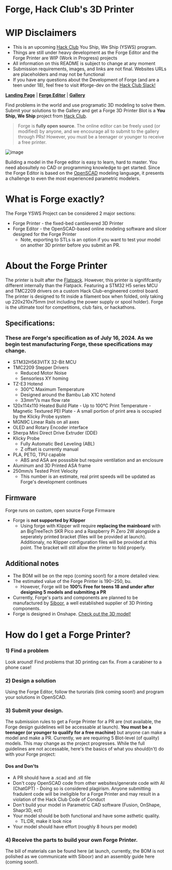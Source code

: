 # Forge, Hack Club's 3D Printer 


# WIP Disclaimers 
* This is an upcoming [Hack Club](https://) You Ship, We Ship (YSWS) program.
* Things are still under heavy development as the Forge Editor and the Forge Printer are WIP (Work in Progress) projects
* All information on this README is subject to change at any moment
* Submission requirements, images, and links are not final. Websites URLs are placeholders and may not be functional
* If you have any questions about the Development of Forge (and are a teen under 18), feel free to visit #forge-dev on the [Hack Club Slack!](https://hackclub.com/arcade/?param=slack)

**[Landing Page](https://forge.hackclub.com)** | **[Forge Editor](https://forge.hackclub.com/editor)** | **[Gallery](https://forge.hackclub.com/gallery)**

Find problems in the world and use programatic 3D modeling to solve them. Submit your solutions to the Gallery and get a Forge 3D Printer
Blot is a **You Ship, We Ship** project from [Hack Club](https://hackclub.com). 

> Forge is **fully open source**. The online editor can be freely used (or modified) by anyone, and we encourage all to submit to the gallery through PRs! However, you must be a teenager or younger to receive a free printer.

![image](https://github.com/Patcybermind/Project-Moonlight/assets/97562509/da8007c4-607d-4d73-ad87-6afdcd655585)

Building a model in the Forge editor is easy to learn, hard to master. You need abosultely no CAD or programming knowledge to get started. Since the Forge Editor is based on the [OpenSCAD](https://openscad.org) modeling language, it presents a challenge to even the most experienced parametric modelers. 

# What is Forge exactly?

The Forge YSWS Project can be considered 2 major sections:
* Forge Printer - the fixed-bed cantilevered 3D Printer 
* Forge Editor - the OpenSCAD-based online modeling software and slicer designed for the Forge Printer
    - Note, exporting to STLs is an option if you want to test your model on another 3D printer before you submit an PR.  

# About the Forge Printer

The printer is built after the [Flatpack](https://github.com/eponra/flatpack). However, this printer is signififcantly different internally than the Flatpack. Featuring a STM32 H5 series MCU and TMC2209 drivers on a custom Hack Club-engineered control board. The printer is designed to fit inside a filament box when folded, only taking up 220x210x75mm (not including the power supply or spool holder). Forge is the ultimate tool for competitions, club fairs, or hackathons.

## Specifications:

### These are Forge's specification as of July 16, 2024. As we begin test manufacturing Forge, these specifications may change.

 * STM32H563VITX 32-Bit MCU
 * TMC2209 Stepper Drivers
     - Reduced Motor Noise
     - Sensorless XY homing  
 * TZ-E3 Hotend
     - 300°C Maximum Temperature
     - Designed around the Bambu Lab X1C hotend
     - 33mm³/s max flow rate
 * 120x114x110 Heated Build Plate
       - Up to 100°C Print Temperature
       - Magnetic Textured PEI Plate
       - A small portion of print area is occupied by the Klicky Probe system
 * MGN9C Linear Rails on all axes
 * OLED and Rotary Encoder interface
 * Sherpa Mini Direct Drive Extruder (DDE)
 * Klicky Probe
      - Fully Automatic Bed Leveling (ABL)
      - Z offset is currently manual
 * PLA, PETG, TPU capable
      - ABS and ASA are posssible but require ventilation and an enclosure
 * Aluminum and 3D Printed ASA frame
 * 250mm/s Tested Print Velocity
      - This number is an estimate, real print speeds will be updated as Forge's development continues

## Firmware

 Forge runs on custom, open source Forge Firmware
* Forge is **not supported by Klipper**
   - Using forge with Klipper will require **replacing the mainboard** with an BigTreeTech SKR Pico and a Raspberry Pi Zero 2W alongside a seperately printed bracket (files will be provided at launch). Additionaly, no Klipper configuration files will be provided at this point. The bracket will still allow the printer to fold properly. 

## Additional notes

* The BOM will be on the repo (coming soon!) for a more detailed view. 
* The estimated value of the Forge Printer is $190-$250, bu.
   - However, Forge will be **100% Free for teens 18 and under after designing 5 models and submiting a PR**
*   Currently, Forge's parts and components are planned to be manufactured by [Siboor](https://www.siboor.com), a well established supplier of 3D Printing components.
*   Forge is designed in Onshape. [Check out the 3D model!](https://cad.onshape.com/documents/490fa34c5c188f9b01dad5d1/w/4ce61de39bd6c276033d903d/e/7a262062418efbefd9181a13?renderMode=0&uiState=6696ce6038c5ba5455f5be75)

# How do I get a Forge Printer?

### 1) Find a problem

Look around! Find problems that 3D printing can fix. From a carabiner to a phone case!  

### 2) Design a solution

Using the Forge Editor, follow the turorials (link coming soon!) and program your solutions in OpenSCAD.  

### 3) Submit your design.

The submission rules to get a Forge Printer for a PR are (not available, the Forge design guidelines will be accessable at launch). **You must be a teenager (or younger to qualify for a free machine)** but anyone can make a model and make a PR. Currently, we are requiring 5 Blot-level (of quality) models. This may change as the project progresses. While the full guidelines are not accessable, here's the basics of what you should(n't) do with your Forge project:

#### Dos and Don'ts
 * A PR should have a .scad and .stl file
 * Don't copy OpenSCAD code from other websites/generate code with AI (ChatGPT)
        - Doing so is considered plagirism. Anyone submitting fradulent code will be ineligible for a Forge Printer and may result in a violation of the Hack Club Code of Conduct
 * Don't build your model in Parametric CAD software (Fusion, OnShape, Shapr3D, ect)
 * Your model should be both functional and have some asthetic quality.
    - TL:DR, make it look nice
 * Your model should have effort (roughly 8 hours per model)
 

### 4) Receive the parts to build your own Forge Printer.

The bill of materials can be found here (at launch, currently, the BOM is not polished as we communicate with Siboor) and an assembly guide here (coming soon!).





